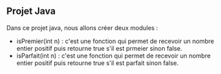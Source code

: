 ## Projet Java
  Dans ce projet java, nous allons créer deux modules : 
   - isPremier(int n) : c'est une fonction qui permet de recevoir un nombre entier positif puis retourne true s'il est prmeier sinon false.
   - isParfait(int n) : c'est une fonction qui permet de recevoir un nombre entier positif puis retourne true s'il est parfait sinon false.
